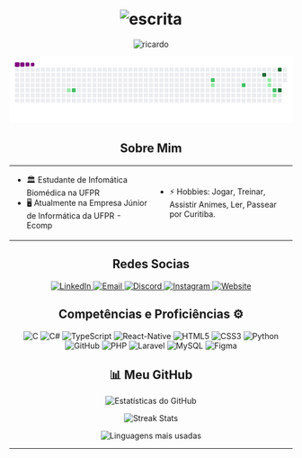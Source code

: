 <h1 align="center">
  <img src="https://readme-typing-svg.herokuapp.com?font=Fira+Code&size=24&pause=10000&color=FFFFFF&center=true&vCenter=true&width=435&lines=Salve%2C+me+chamo+Ricardo+%F0%9F%98%8E" alt="escrita">
</h1>

<p align="center">
  <img src="https://komarev.com/ghpvc/?username=ricardobacano&label=Visualizações%20do%20perfil&color=0e75b6&style=flat" alt="ricardo" />
</p>

![snake gif](https://github.com/ricardobacano/ricardobacano/blob/output/github-contribution-grid-snake.gif)

<h2 align="center">Sobre Mim</h2>

<table align="center">
  <tr>
    <td>
      <ul>
        <li>🏛️ Estudante de Infomática Biomédica na UFPR</li>
        <li>🖥️ Atualmente na Empresa Júnior de Informática da UFPR - Ecomp</li>
      </ul>
    </td>
    <td>
      <ul>
        <li>⚡ Hobbies: Jogar, Treinar, Assistir Animes, Ler, Passear por Curitiba.</li>
      </ul>
    </td>
  </tr>
</table>



<h2 align="center">Redes Socias</h2>

<p align="center">
    <a href="https://www.linkedin.com/in/ricardo-quer-filho?utm_source=share&utm_campaign=share_via&utm_content=profile&utm_medium=android_app" target="blank">
    <img src="https://img.shields.io/badge/LinkedIn-0077B5?style=for-the-badge&logo=linkedin&logoColor=white" alt="LinkedIn"/>
  </a>
    <a href="mailto:ricardoquer14@gmail.com" target="blank">
    <img src="https://img.shields.io/badge/Email-D14836?style=for-the-badge&logo=gmail&logoColor=white" alt="Email"/>
  </a>
  </a>
    <a href="https://discord.com/users/350047340666814479" target="blank">
    <img src="https://img.shields.io/badge/Discord-5865F2?style=for-the-badge&logo=discord&logoColor=white" alt="Discord"/>
  </a>
    <a href="https://www.instagram.com/ricardo_fiih?igsh=MWR6bjRrYzR4cXQzdw==" target="blank">
  <img src="https://img.shields.io/badge/Instagram-E4405F?style=for-the-badge&logo=instagram&logoColor=white" alt="Instagram"/>
    <a href="https://www.inf.ufpr.br/rqnf22/" target="blank">
  <img src="https://img.shields.io/badge/Website-4285F4?style=for-the-badge&logo=google-chrome&logoColor=white" alt="Website"/>
</a>

</a>
    
</p>

<h2 align="center">Competências e Proficiências ⚙️ </h2>

<p align="center">
    <img src="https://img.shields.io/badge/C-A8B9CC?style=for-the-badge&logo=c&logoColor=white" alt="C"/>
    <img src="https://img.shields.io/badge/C%23-239120?style=for-the-badge&logo=c-sharp&logoColor=white" alt="C#"/>
    <img src="https://img.shields.io/badge/TypeScript-007ACC?style=for-the-badge&logo=typescript&logoColor=white" alt="TypeScript"/>
    <img src="https://img.shields.io/badge/React_Native-20232A?style=for-the-badge&logo=react&logoColor=white" alt="React-Native"/> 
    <img src="https://img.shields.io/badge/HTML5-E34F26?style=for-the-badge&logo=html5&logoColor=white" alt="HTML5"/>
    <img src="https://img.shields.io/badge/CSS3-1572B6?style=for-the-badge&logo=css3&logoColor=white" alt="CSS3"/>
    <img src="https://img.shields.io/badge/Python-3776AB?style=for-the-badge&logo=python&logoColor=white" alt="Python"/>
    <img src="https://img.shields.io/badge/GitHub-181717?style=for-the-badge&logo=github&logoColor=white" alt="GitHub"/>
    <img src="https://img.shields.io/badge/PHP-777BB4?style=for-the-badge&logo=php&logoColor=white" alt="PHP"/>
<img src="https://img.shields.io/badge/Laravel-FF2D20?style=for-the-badge&logo=laravel&logoColor=white" alt="Laravel"/>
<img src="https://img.shields.io/badge/MySQL-4479A1?style=for-the-badge&logo=mysql&logoColor=white" alt="MySQL"/>
    <img src="https://img.shields.io/badge/Figma-F24E1E?style=for-the-badge&logo=figma&logoColor=white" alt="Figma"/>

</p>


<h2 align="center">📊 Meu GitHub</h2>

<p align="center">
  <img src="https://github-readme-stats.vercel.app/api?username=ricardobacano&show_icons=true&theme=tokyonight" alt="Estatísticas do GitHub" />
</p>

<p align="center">
  <img src="https://github-readme-streak-stats.herokuapp.com/?user=ricardobacano&theme=tokyonight" alt="Streak Stats"/>
</p>

<p align="center">
  <img src="https://github-readme-stats.vercel.app/api/top-langs/?username=ricardobacano&layout=compact&theme=tokyonight" alt="Linguagens mais usadas"/>
</p>

---

